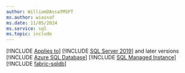```yaml
---
author: WilliamDAssafMSFT
ms.author: wiassaf
ms.date: 11/05/2024
ms.service: sql
ms.topic: include
---
```

[!INCLUDE [Applies to](../../includes/applies-md.md)] [!INCLUDE [SQL Server 2019](_ss2019.md)] and later versions [!INCLUDE [Azure SQL Database](../../includes/applies-to-version/_asdb.md)] [!INCLUDE [SQL Managed Instance](../../includes/applies-to-version/_asmi.md)] [!INCLUDE [fabric-sqldb](_fabric-sqldb.md)]

